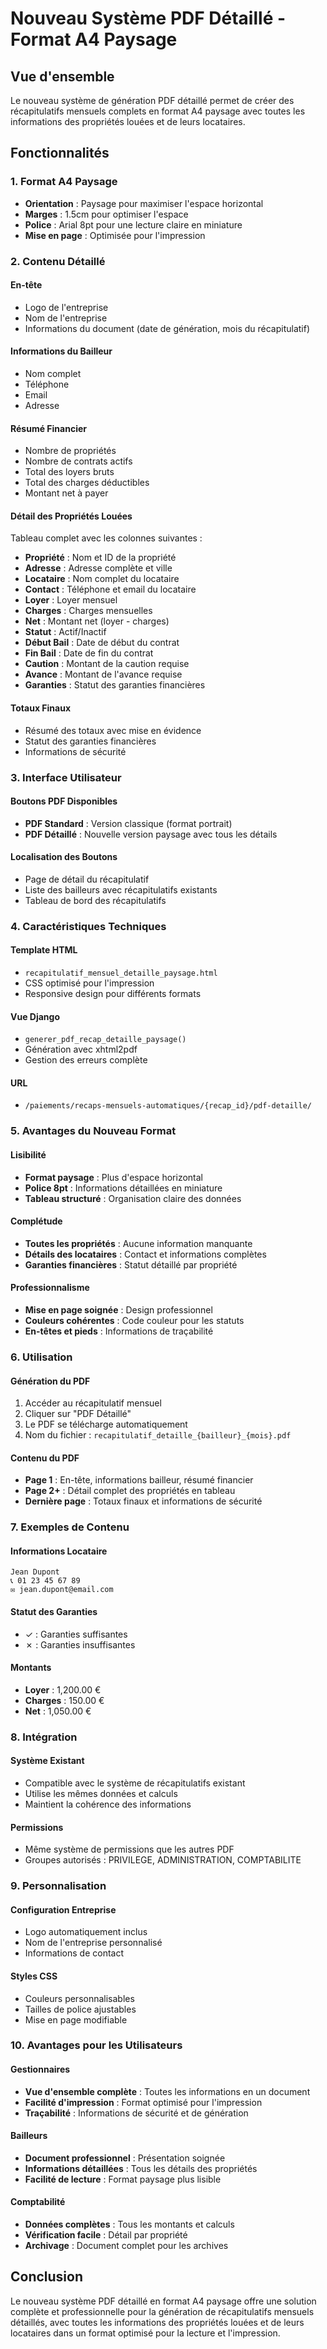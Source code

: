 # Nouveau Système PDF Détaillé - Format A4 Paysage

## Vue d'ensemble

Le nouveau système de génération PDF détaillé permet de créer des récapitulatifs mensuels complets en format A4 paysage avec toutes les informations des propriétés louées et de leurs locataires.

## Fonctionnalités

### 1. **Format A4 Paysage**
- **Orientation** : Paysage pour maximiser l'espace horizontal
- **Marges** : 1.5cm pour optimiser l'espace
- **Police** : Arial 8pt pour une lecture claire en miniature
- **Mise en page** : Optimisée pour l'impression

### 2. **Contenu Détaillé**

#### **En-tête**
- Logo de l'entreprise
- Nom de l'entreprise
- Informations du document (date de génération, mois du récapitulatif)

#### **Informations du Bailleur**
- Nom complet
- Téléphone
- Email
- Adresse

#### **Résumé Financier**
- Nombre de propriétés
- Nombre de contrats actifs
- Total des loyers bruts
- Total des charges déductibles
- Montant net à payer

#### **Détail des Propriétés Louées**
Tableau complet avec les colonnes suivantes :
- **Propriété** : Nom et ID de la propriété
- **Adresse** : Adresse complète et ville
- **Locataire** : Nom complet du locataire
- **Contact** : Téléphone et email du locataire
- **Loyer** : Loyer mensuel
- **Charges** : Charges mensuelles
- **Net** : Montant net (loyer - charges)
- **Statut** : Actif/Inactif
- **Début Bail** : Date de début du contrat
- **Fin Bail** : Date de fin du contrat
- **Caution** : Montant de la caution requise
- **Avance** : Montant de l'avance requise
- **Garanties** : Statut des garanties financières

#### **Totaux Finaux**
- Résumé des totaux avec mise en évidence
- Statut des garanties financières
- Informations de sécurité

### 3. **Interface Utilisateur**

#### **Boutons PDF Disponibles**
- **PDF Standard** : Version classique (format portrait)
- **PDF Détaillé** : Nouvelle version paysage avec tous les détails

#### **Localisation des Boutons**
- Page de détail du récapitulatif
- Liste des bailleurs avec récapitulatifs existants
- Tableau de bord des récapitulatifs

### 4. **Caractéristiques Techniques**

#### **Template HTML**
- `recapitulatif_mensuel_detaille_paysage.html`
- CSS optimisé pour l'impression
- Responsive design pour différents formats

#### **Vue Django**
- `generer_pdf_recap_detaille_paysage()`
- Génération avec xhtml2pdf
- Gestion des erreurs complète

#### **URL**
- `/paiements/recaps-mensuels-automatiques/{recap_id}/pdf-detaille/`

### 5. **Avantages du Nouveau Format**

#### **Lisibilité**
- **Format paysage** : Plus d'espace horizontal
- **Police 8pt** : Informations détaillées en miniature
- **Tableau structuré** : Organisation claire des données

#### **Complétude**
- **Toutes les propriétés** : Aucune information manquante
- **Détails des locataires** : Contact et informations complètes
- **Garanties financières** : Statut détaillé par propriété

#### **Professionnalisme**
- **Mise en page soignée** : Design professionnel
- **Couleurs cohérentes** : Code couleur pour les statuts
- **En-têtes et pieds** : Informations de traçabilité

### 6. **Utilisation**

#### **Génération du PDF**
1. Accéder au récapitulatif mensuel
2. Cliquer sur "PDF Détaillé"
3. Le PDF se télécharge automatiquement
4. Nom du fichier : `recapitulatif_detaille_{bailleur}_{mois}.pdf`

#### **Contenu du PDF**
- **Page 1** : En-tête, informations bailleur, résumé financier
- **Page 2+** : Détail complet des propriétés en tableau
- **Dernière page** : Totaux finaux et informations de sécurité

### 7. **Exemples de Contenu**

#### **Informations Locataire**
```
Jean Dupont
📞 01 23 45 67 89
✉️ jean.dupont@email.com
```

#### **Statut des Garanties**
- ✓ : Garanties suffisantes
- ✗ : Garanties insuffisantes

#### **Montants**
- **Loyer** : 1,200.00 €
- **Charges** : 150.00 €
- **Net** : 1,050.00 €

### 8. **Intégration**

#### **Système Existant**
- Compatible avec le système de récapitulatifs existant
- Utilise les mêmes données et calculs
- Maintient la cohérence des informations

#### **Permissions**
- Même système de permissions que les autres PDF
- Groupes autorisés : PRIVILEGE, ADMINISTRATION, COMPTABILITE

### 9. **Personnalisation**

#### **Configuration Entreprise**
- Logo automatiquement inclus
- Nom de l'entreprise personnalisé
- Informations de contact

#### **Styles CSS**
- Couleurs personnalisables
- Tailles de police ajustables
- Mise en page modifiable

### 10. **Avantages pour les Utilisateurs**

#### **Gestionnaires**
- **Vue d'ensemble complète** : Toutes les informations en un document
- **Facilité d'impression** : Format optimisé pour l'impression
- **Traçabilité** : Informations de sécurité et de génération

#### **Bailleurs**
- **Document professionnel** : Présentation soignée
- **Informations détaillées** : Tous les détails des propriétés
- **Facilité de lecture** : Format paysage plus lisible

#### **Comptabilité**
- **Données complètes** : Tous les montants et calculs
- **Vérification facile** : Détail par propriété
- **Archivage** : Document complet pour les archives

## Conclusion

Le nouveau système PDF détaillé en format A4 paysage offre une solution complète et professionnelle pour la génération de récapitulatifs mensuels détaillés, avec toutes les informations des propriétés louées et de leurs locataires dans un format optimisé pour la lecture et l'impression.
